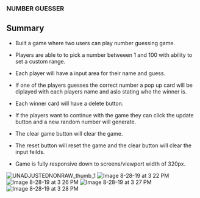 ### NUMBER GUESSER 
 
## Summary
 
 - Built a game where two users can play number guessing game.

 - Players are able to to pick a number betweeen 1 and 100 with ability to set a custom range.

 - Each player will have a input area for their name and guess. 

 - If one of the players guesses the correct number a pop up card  will be diplayed with each players name and aslo stating who the winner is.

 - Each winner card will have a delete button.

 - If the players want to continue with the game they can click the update button and a new random number will generate.

 - The clear game button will clear the game.

 - The reset button will reset the game and the clear button will clear the input feilds.

 - Game is fully responsive down to screens/viewport width of 320px. 

![UNADJUSTEDNONRAW_thumb_1](https://user-images.githubusercontent.com/49410633/63909318-75a2bc00-c9df-11e9-8dac-7e62dd573c14.jpg)
![Image 8-28-19 at 3 22 PM](https://user-images.githubusercontent.com/49410633/63909324-78051600-c9df-11e9-884b-4d06daf3a5ef.jpg)
![Image 8-28-19 at 3 26 PM](https://user-images.githubusercontent.com/49410633/63909327-7b989d00-c9df-11e9-86af-45d6c76cb421.jpg)
![Image 8-28-19 at 3 27 PM](https://user-images.githubusercontent.com/49410633/63909479-0083b680-c9e0-11e9-8dbe-6d7554ce8794.jpg)
![Image 8-28-19 at 3 28 PM](https://user-images.githubusercontent.com/49410633/63909332-7f2c2400-c9df-11e9-8bfe-86a39d98073a.jpg)
